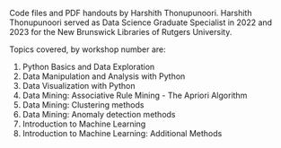 Code files and PDF handouts by Harshith Thonupunoori. Harshith Thonupunoori served as Data Science Graduate Specialist in 2022 and 2023 for the New Brunswick Libraries of Rutgers University.

Topics covered, by workshop number are:

1. Python Basics and Data Exploration 
2. Data Manipulation and Analysis with Python
3. Data Visualization with Python
4. Data Mining: Associative Rule Mining - The Apriori Algorithm 
5. Data Mining: Clustering methods 
6. Data Mining: Anomaly detection methods 
7. Introduction to Machine Learning 
8. Introduction to Machine Learning: Additional Methods



